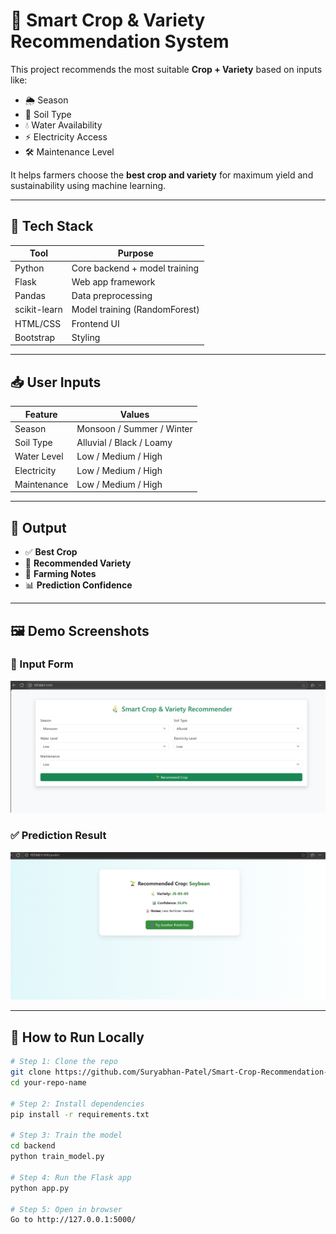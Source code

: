 # 🌾 Smart Crop & Variety Recommendation System

This project recommends the most suitable **Crop + Variety** based on inputs like:

- 🌦️ Season
- 🌱 Soil Type
- 💧 Water Availability
- ⚡ Electricity Access
- 🛠️ Maintenance Level

It helps farmers choose the **best crop and variety** for maximum yield and sustainability using machine learning.

---

## 🔧 Tech Stack

| Tool           | Purpose                       |
|----------------|-------------------------------|
| Python         | Core backend + model training |
| Flask          | Web app framework             |
| Pandas         | Data preprocessing            |
| scikit-learn   | Model training (RandomForest) |
| HTML/CSS       | Frontend UI                   |
| Bootstrap      | Styling                       |

---

## 📥 User Inputs

| Feature         | Values                          |
|-----------------|----------------------------------|
| Season          | Monsoon / Summer / Winter        |
| Soil Type       | Alluvial / Black / Loamy         |
| Water Level     | Low / Medium / High              |
| Electricity     | Low / Medium / High              |
| Maintenance     | Low / Medium / High              |

---

## 🧠 Output

- ✅ **Best Crop**
- 🌾 **Recommended Variety**
- 📝 **Farming Notes**
- 📊 **Prediction Confidence**

---

## 🖼️ Demo Screenshots

### 🔘 Input Form
<img src="screenshots/input_form.png" width="600"/>

### ✅ Prediction Result
<img src="screenshots/prediction_result.png" width="600"/>

---

## 🚀 How to Run Locally

```bash
# Step 1: Clone the repo
git clone https://github.com/Suryabhan-Patel/Smart-Crop-Recommendation-System.git
cd your-repo-name

# Step 2: Install dependencies
pip install -r requirements.txt

# Step 3: Train the model
cd backend
python train_model.py

# Step 4: Run the Flask app
python app.py

# Step 5: Open in browser
Go to http://127.0.0.1:5000/
